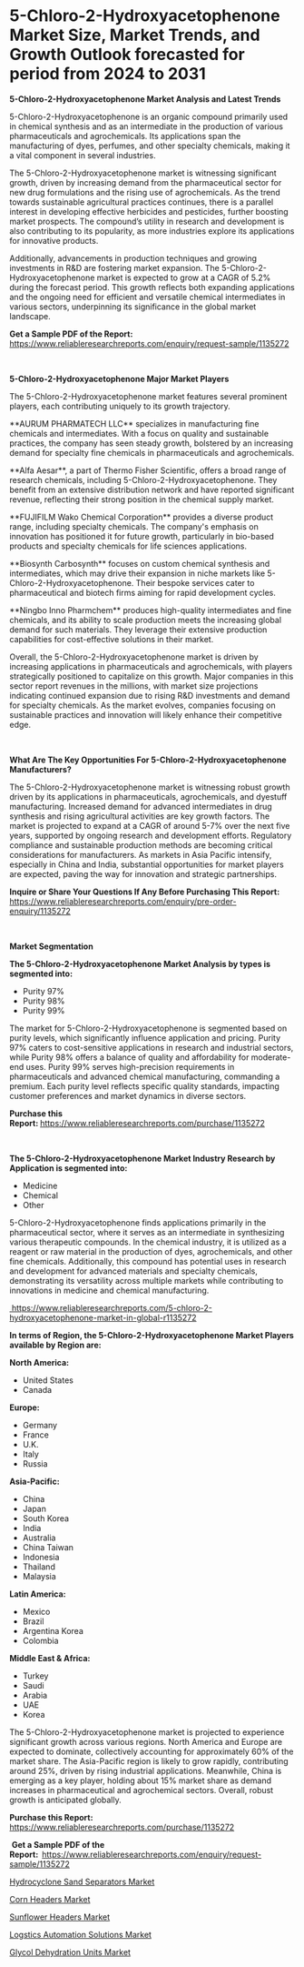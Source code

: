 <p><h1>5-Chloro-2-Hydroxyacetophenone Market Size, Market Trends, and Growth Outlook forecasted for period from 2024 to 2031</h1></p><p><strong>5-Chloro-2-Hydroxyacetophenone Market Analysis and Latest Trends</strong></p>
<p><p>5-Chloro-2-Hydroxyacetophenone is an organic compound primarily used in chemical synthesis and as an intermediate in the production of various pharmaceuticals and agrochemicals. Its applications span the manufacturing of dyes, perfumes, and other specialty chemicals, making it a vital component in several industries.</p><p>The 5-Chloro-2-Hydroxyacetophenone market is witnessing significant growth, driven by increasing demand from the pharmaceutical sector for new drug formulations and the rising use of agrochemicals. As the trend towards sustainable agricultural practices continues, there is a parallel interest in developing effective herbicides and pesticides, further boosting market prospects. The compound’s utility in research and development is also contributing to its popularity, as more industries explore its applications for innovative products.</p><p>Additionally, advancements in production techniques and growing investments in R&D are fostering market expansion. The 5-Chloro-2-Hydroxyacetophenone market is expected to grow at a CAGR of 5.2% during the forecast period. This growth reflects both expanding applications and the ongoing need for efficient and versatile chemical intermediates in various sectors, underpinning its significance in the global market landscape.</p></p>
<p><strong>Get a Sample PDF of the Report:&nbsp;</strong> <a href="https://www.reliableresearchreports.com/enquiry/request-sample/1135272?utm_campaign=1927&utm_medium=2&utm_source=Github&utm_content=ia&utm_term=20122024&utm_id=5-chloro-2-hydroxyacetophenone">https://www.reliableresearchreports.com/enquiry/request-sample/1135272</a></p>
<p>&nbsp;</p>
<p><strong>5-Chloro-2-Hydroxyacetophenone Major Market Players</strong></p>
<p><p>The 5-Chloro-2-Hydroxyacetophenone market features several prominent players, each contributing uniquely to its growth trajectory. </p><p>**AURUM PHARMATECH LLC** specializes in manufacturing fine chemicals and intermediates. With a focus on quality and sustainable practices, the company has seen steady growth, bolstered by an increasing demand for specialty fine chemicals in pharmaceuticals and agrochemicals. </p><p>**Alfa Aesar**, a part of Thermo Fisher Scientific, offers a broad range of research chemicals, including 5-Chloro-2-Hydroxyacetophenone. They benefit from an extensive distribution network and have reported significant revenue, reflecting their strong position in the chemical supply market.</p><p>**FUJIFILM Wako Chemical Corporation** provides a diverse product range, including specialty chemicals. The company's emphasis on innovation has positioned it for future growth, particularly in bio-based products and specialty chemicals for life sciences applications.</p><p>**Biosynth Carbosynth** focuses on custom chemical synthesis and intermediates, which may drive their expansion in niche markets like 5-Chloro-2-Hydroxyacetophenone. Their bespoke services cater to pharmaceutical and biotech firms aiming for rapid development cycles.</p><p>**Ningbo Inno Pharmchem** produces high-quality intermediates and fine chemicals, and its ability to scale production meets the increasing global demand for such materials. They leverage their extensive production capabilities for cost-effective solutions in their market.</p><p>Overall, the 5-Chloro-2-Hydroxyacetophenone market is driven by increasing applications in pharmaceuticals and agrochemicals, with players strategically positioned to capitalize on this growth. Major companies in this sector report revenues in the millions, with market size projections indicating continued expansion due to rising R&D investments and demand for specialty chemicals. As the market evolves, companies focusing on sustainable practices and innovation will likely enhance their competitive edge.</p></p>
<p>&nbsp;</p>
<p><strong>What Are The Key Opportunities For 5-Chloro-2-Hydroxyacetophenone Manufacturers?</strong></p>
<p><p>The 5-Chloro-2-Hydroxyacetophenone market is witnessing robust growth driven by its applications in pharmaceuticals, agrochemicals, and dyestuff manufacturing. Increased demand for advanced intermediates in drug synthesis and rising agricultural activities are key growth factors. The market is projected to expand at a CAGR of around 5-7% over the next five years, supported by ongoing research and development efforts. Regulatory compliance and sustainable production methods are becoming critical considerations for manufacturers. As markets in Asia Pacific intensify, especially in China and India, substantial opportunities for market players are expected, paving the way for innovation and strategic partnerships.</p></p>
<p><strong>Inquire or Share Your Questions If Any Before Purchasing This Report:</strong> <a href="https://www.reliableresearchreports.com/enquiry/pre-order-enquiry/1135272?utm_campaign=1927&utm_medium=2&utm_source=Github&utm_content=ia&utm_term=20122024&utm_id=5-chloro-2-hydroxyacetophenone">https://www.reliableresearchreports.com/enquiry/pre-order-enquiry/1135272</a></p>
<p>&nbsp;</p>
<p><strong>Market Segmentation</strong></p>
<p><strong>The 5-Chloro-2-Hydroxyacetophenone Market Analysis by types is segmented into:</strong></p>
<p><ul><li>Purity 97%</li><li>Purity 98%</li><li>Purity 99%</li></ul></p>
<p><p>The market for 5-Chloro-2-Hydroxyacetophenone is segmented based on purity levels, which significantly influence application and pricing. Purity 97% caters to cost-sensitive applications in research and industrial sectors, while Purity 98% offers a balance of quality and affordability for moderate-end uses. Purity 99% serves high-precision requirements in pharmaceuticals and advanced chemical manufacturing, commanding a premium. Each purity level reflects specific quality standards, impacting customer preferences and market dynamics in diverse sectors.</p></p>
<p><strong>Purchase this Report:&nbsp;</strong><a href="https://www.reliableresearchreports.com/purchase/1135272?utm_campaign=1927&utm_medium=2&utm_source=Github&utm_content=ia&utm_term=20122024&utm_id=5-chloro-2-hydroxyacetophenone">https://www.reliableresearchreports.com/purchase/1135272</a></p>
<p>&nbsp;</p>
<p><strong>The 5-Chloro-2-Hydroxyacetophenone Market Industry Research by Application is segmented into:</strong></p>
<p><ul><li>Medicine</li><li>Chemical</li><li>Other</li></ul></p>
<p><p>5-Chloro-2-Hydroxyacetophenone finds applications primarily in the pharmaceutical sector, where it serves as an intermediate in synthesizing various therapeutic compounds. In the chemical industry, it is utilized as a reagent or raw material in the production of dyes, agrochemicals, and other fine chemicals. Additionally, this compound has potential uses in research and development for advanced materials and specialty chemicals, demonstrating its versatility across multiple markets while contributing to innovations in medicine and chemical manufacturing.</p></p>
<p><a href="https://www.reliableresearchreports.com/5-chloro-2-hydroxyacetophenone-market-in-global-r1135272?utm_campaign=1927&utm_medium=2&utm_source=Github&utm_content=ia&utm_term=20122024&utm_id=5-chloro-2-hydroxyacetophenone">&nbsp;https://www.reliableresearchreports.com/5-chloro-2-hydroxyacetophenone-market-in-global-r1135272</a></p>
<p><strong>In terms of Region, the 5-Chloro-2-Hydroxyacetophenone Market Players available by Region are:</strong></p>
<p>
    <p> <strong> North America: </strong>
        <ul>
            <li>United States</li>
            <li>Canada</li>
        </ul>
        </p> 
    <p> <strong> Europe: </strong>
        <ul>
            <li>Germany</li>
            <li>France</li>
            <li>U.K.</li>
            <li>Italy</li>
            <li>Russia</li>
        </ul>
        </p> 
    <p> <strong> Asia-Pacific: </strong>
        <ul>
            <li>China</li>
            <li>Japan</li>
            <li>South Korea</li>
            <li>India</li>
            <li>Australia</li>
            <li>China Taiwan</li>
            <li>Indonesia</li>
            <li>Thailand</li>
            <li>Malaysia</li>
        </ul>
        </p> 
    <p> <strong> Latin America: </strong>
        <ul>
            <li>Mexico</li>
            <li>Brazil</li>
            <li>Argentina Korea</li>
            <li>Colombia</li>
        </ul>
        </p> 
    <p> <strong> Middle East & Africa: </strong>
        <ul>
            <li>Turkey</li>
            <li>Saudi</li>
            <li>Arabia</li>
            <li>UAE</li>
            <li>Korea</li>
        </ul>
    </p>
    </p>
<p><p>The 5-Chloro-2-Hydroxyacetophenone market is projected to experience significant growth across various regions. North America and Europe are expected to dominate, collectively accounting for approximately 60% of the market share. The Asia-Pacific region is likely to grow rapidly, contributing around 25%, driven by rising industrial applications. Meanwhile, China is emerging as a key player, holding about 15% market share as demand increases in pharmaceutical and agrochemical sectors. Overall, robust growth is anticipated globally.</p></p>
<p><strong>Purchase this Report: </strong><a href="https://www.reliableresearchreports.com/purchase/1135272?utm_campaign=1927&utm_medium=2&utm_source=Github&utm_content=ia&utm_term=20122024&utm_id=5-chloro-2-hydroxyacetophenone">https://www.reliableresearchreports.com/purchase/1135272</a></p>
<p>&nbsp;<strong>Get a Sample PDF of the Report:&nbsp;&nbsp;</strong><a href="https://www.reliableresearchreports.com/enquiry/request-sample/1135272?utm_campaign=1927&utm_medium=2&utm_source=Github&utm_content=ia&utm_term=20122024&utm_id=5-chloro-2-hydroxyacetophenone">https://www.reliableresearchreports.com/enquiry/request-sample/1135272</a></p>
<p><strong></strong></p>
<p><p><a href="https://www.linkedin.com/pulse/study-forecastingthe-globalhydrocyclone-sand-separators-zlybe?utm_campaign=1927&utm_medium=2&utm_source=Github&utm_content=ia&utm_term=20122024&utm_id=5-chloro-2-hydroxyacetophenone">Hydrocyclone Sand Separators Market</a></p><p><a href="https://www.linkedin.com/pulse/breaking-down-corn-headers-market-growth-8-cagr-expected-oi52e?utm_campaign=1927&utm_medium=2&utm_source=Github&utm_content=ia&utm_term=20122024&utm_id=5-chloro-2-hydroxyacetophenone">Corn Headers Market</a></p><p><a href="https://www.linkedin.com/pulse/comprehensive-analysis-sunflower-headers-market-scope-size-xtwne?utm_campaign=1927&utm_medium=2&utm_source=Github&utm_content=ia&utm_term=20122024&utm_id=5-chloro-2-hydroxyacetophenone">Sunflower Headers Market</a></p><p><a href="https://github.com/OlenFleming68/Market-Research-Report-List-1/blob/main/logstics-automation-solutions-market.md?utm_campaign=1927&utm_medium=2&utm_source=Github&utm_content=ia&utm_term=20122024&utm_id=5-chloro-2-hydroxyacetophenone">Logstics Automation Solutions Market</a></p><p><a href="https://www.linkedin.com/pulse/key-drivers-glycol-dehydration-units-market-trends-future-sxfoe?utm_campaign=1927&utm_medium=2&utm_source=Github&utm_content=ia&utm_term=20122024&utm_id=5-chloro-2-hydroxyacetophenone">Glycol Dehydration Units Market</a></p></p>